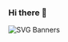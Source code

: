 ### Hi there 👋
![SVG Banners](https://svg-banners.vercel.app/api?type=luminance&text1=LOVEMEGOWIN&width=800&height=400)
<!--
**lovemegowin/lovemegowin** is a ✨ _special_ ✨ repository because its `README.md` (this file) appears on your GitHub profile.

Here are some ideas to get you started:

- 🔭 I’m currently working on ...
- 🌱 I’m currently learning ...
- 👯 I’m looking to collaborate on ...
- 🤔 I’m looking for help with ...
- 💬 Ask me about ...
- 📫 How to reach me: ...
- 😄 Pronouns: ...
- ⚡ Fun fact: ...
-->
